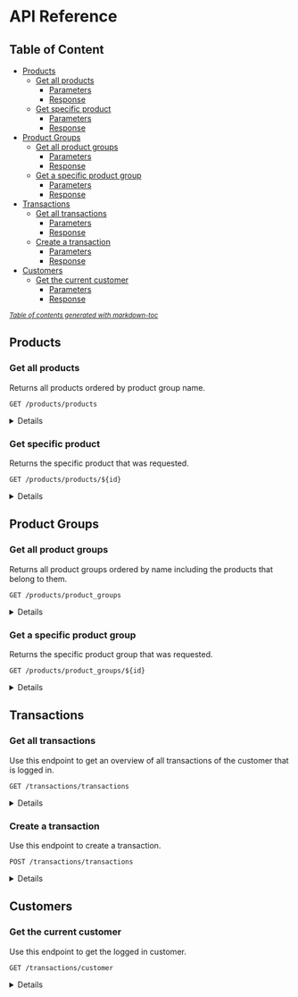 # API Reference

## Table of Content

<!-- TOC start -->

- [Products](#products)
  - [Get all products](#get-all-products)
    - [Parameters](#parameters)
    - [Response](#response)
  - [Get specific product](#get-specific-product)
    - [Parameters](#parameters-1)
    - [Response](#response-1)
- [Product Groups](#product-groups)
  - [Get all product groups](#get-all-product-groups)
    - [Parameters](#parameters-2)
    - [Response](#response-2)
  - [Get a specific product group](#get-a-specific-product-group)
    - [Parameters](#parameters-3)
    - [Response](#response-3)
- [Transactions](#transactions)
  - [Get all transactions](#get-all-transactions)
    - [Parameters](#parameters-4)
    - [Response](#response-4)
  - [Create a transaction](#create-a-transaction)
    - [Parameters](#parameters-5)
    - [Response](#response-5)
- [Customers](#customers)
  - [Get the current customer](#get-the-current-customer)
    - [Parameters](#parameters-6)
    - [Response](#response-6)

<small><i><a href='http://ecotrust-canada.github.io/markdown-toc/'>Table of contents generated with markdown-toc</a></i></small>

  <!-- TOC end -->

## Products

### Get all products

Returns all products ordered by product group name.

```http
GET /products/products
```

<details>

<summary>Details</summary>

#### Parameters

| Parameter | Type     | Description  | Required     |
| :-------- | :------- | :----------- | :----------- |
| `api_key` | `string` | Your API key | **Required** |

#### Response

```json
[
  {
    "id": 3,
    "name": "Lays - Paprika",
    "price": 1.66,
    "stock": 60,
    "image_url": "",
    "product_group": {
      "id": 2,
      "name": "Chips",
      "created": "2023-05-19T10:51:59.472081Z",
      "last_modified": "2023-05-19T10:51:59.472081Z"
    }
  },
  {
    "id": 4,
    "name": "Lays - Naturel",
    "price": 1.66,
    "stock": 66,
    "image_url": "",
    "product_group": {
      "id": 2,
      "name": "Chips",
      "created": "2023-05-19T10:51:59.472081Z",
      "last_modified": "2023-05-19T10:51:59.472081Z"
    }
  },
  {
    "id": 1,
    "name": "Fanta",
    "price": 1.66,
    "stock": 14,
    "image_url": "",
    "product_group": {
      "id": 1,
      "name": "Frisdrank",
      "created": "2023-05-09T19:00:11.947134Z",
      "last_modified": "2023-05-09T19:00:11.947134Z"
    }
  },
  {
    "id": 2,
    "name": "Cola",
    "price": 1.23,
    "stock": 13,
    "image_url": "",
    "product_group": {
      "id": 1,
      "name": "Frisdrank",
      "created": "2023-05-09T19:00:11.947134Z",
      "last_modified": "2023-05-09T19:00:11.947134Z"
    }
  }
]
```

</details>

### Get specific product

Returns the specific product that was requested.

```http
GET /products/products/${id}
```

<details>

<summary>Details</summary>

#### Parameters

| Parameter | Type      | Description            | Required     |
| :-------- | :-------- | :--------------------- | :----------- |
| `api_key` | `string`  | Your API key           | **Required** |
| `id`      | `integer` | Id of product to fetch | **Required** |

#### Response

```json
{
  "id": 1,
  "name": "Fanta",
  "price": 1.66,
  "stock": 14,
  "image_url": "",
  "product_group": {
    "id": 1,
    "name": "Frisdrank",
    "created": "2023-05-09T19:00:11.947134Z",
    "last_modified": "2023-05-09T19:00:11.947134Z"
  }
}
```

</details>

## Product Groups

### Get all product groups

Returns all product groups ordered by name including the products that belong to them.

```http
GET /products/product_groups
```

<details>

<summary>Details</summary>

#### Parameters

| Parameter | Type     | Description  | Required     |
| :-------- | :------- | :----------- | :----------- |
| `api_key` | `string` | Your API key | **Required** |

#### Response

```json
[
  {
    "id": 1,
    "name": "Frisdrank",
    "products": [
      {
        "id": 1,
        "name": "Fanta",
        "price": 1.66,
        "stock": 14,
        "image_url": "",
        "product_group": {
          "id": 1,
          "name": "Frisdrank",
          "created": "2023-05-09T19:00:11.947134Z",
          "last_modified": "2023-05-09T19:00:11.947134Z"
        }
      },
      {
        "id": 2,
        "name": "Cola",
        "price": 1.23,
        "stock": 13,
        "image_url": "",
        "product_group": {
          "id": 1,
          "name": "Frisdrank",
          "created": "2023-05-09T19:00:11.947134Z",
          "last_modified": "2023-05-09T19:00:11.947134Z"
        }
      }
    ]
  },
  {
    "id": 2,
    "name": "Chips",
    "products": [
      {
        "id": 3,
        "name": "Lays - Paprika",
        "price": 1.66,
        "stock": 60,
        "image_url": "",
        "product_group": {
          "id": 2,
          "name": "Chips",
          "created": "2023-05-19T10:51:59.472081Z",
          "last_modified": "2023-05-19T10:51:59.472081Z"
        }
      },
      {
        "id": 4,
        "name": "Lays - Naturel",
        "price": 1.66,
        "stock": 66,
        "image_url": "",
        "product_group": {
          "id": 2,
          "name": "Chips",
          "created": "2023-05-19T10:51:59.472081Z",
          "last_modified": "2023-05-19T10:51:59.472081Z"
        }
      }
    ]
  }
]
```

</details>

### Get a specific product group

Returns the specific product group that was requested.

```http
GET /products/product_groups/${id}
```

<details>

<summary>Details</summary>

#### Parameters

| Parameter | Type     | Description                  | Required     |
| :-------- | :------- | :--------------------------- | :----------- |
| `api_key` | `string` | Your API key                 | **Required** |
| `id`      | `string` | Id of product group to fetch | **Required** |

#### Response

```json
{
  "id": 1,
  "name": "Frisdrank",
  "products": [
    {
      "id": 1,
      "name": "Fanta",
      "price": 1.66,
      "stock": 14,
      "image_url": "",
      "product_group": {
        "id": 1,
        "name": "Frisdrank",
        "created": "2023-05-09T19:00:11.947134Z",
        "last_modified": "2023-05-09T19:00:11.947134Z"
      }
    },
    {
      "id": 2,
      "name": "Cola",
      "price": 1.23,
      "stock": 13,
      "image_url": "",
      "product_group": {
        "id": 1,
        "name": "Frisdrank",
        "created": "2023-05-09T19:00:11.947134Z",
        "last_modified": "2023-05-09T19:00:11.947134Z"
      }
    }
  ]
}
```

</details>

## Transactions

### Get all transactions

Use this endpoint to get an overview of all transactions of the customer that is logged in.

```http
GET /transactions/transactions
```

<details>

<summary>Details</summary>

#### Parameters

| Parameter | Type     | Description                                | Required     |
| :-------- | :------- | :----------------------------------------- | :----------- |
| `api_key` | `string` | Your API key                               | **Required** |
| `flat`    | `bool`   | Lists all subtransactions in one list      | **Optional** |
| `month`   | `int`    | Filter transactions for this month (1=Jan) | **Optional** |
| `year`    | `int`    | Filter transactions for this year          | **Optional** |

```http
GET /transactions/transactions?flat=true&month=5&year=2023
```

#### Response

```json
[
  {
    "transaction_id": "c3bb7b19-bcfb-413d-a88a-ee0d50aefdb7",
    "customer": 3,
    "date": "2023-04-21T09:33:57Z",
    "subtransactions": [
      {
        "description": "Test April",
        "amount": "1.66"
      }
    ],
    "subpurchases": []
  },
  {
    "transaction_id": "e7a5f3e5-3f1d-4a66-a50b-b1cb8e148897",
    "customer": 3,
    "date": "2023-05-13T17:51:58Z",
    "subtransactions": [
      {
        "description": "Test",
        "amount": "12.78"
      }
    ],
    "subpurchases": [
      {
        "product": 1,
        "quantity": 2,
        "price": "3.45",
        "amount": 6.9
      }
    ]
  },
  {
    "transaction_id": "c90a24a4-4d00-4b29-aae6-454eb15469a8",
    "customer": 3,
    "date": "2023-05-20T11:00:29Z",
    "subtransactions": [
      {
        "description": "Test",
        "amount": "10.66"
      }
    ],
    "subpurchases": []
  }
]
```

Example response for `flat = True`

```json
[
  {
    "name": "Test April",
    "quantity": 1,
    "amount": 1.66,
    "date": "2023-04-21T09:33:57Z"
  },
  {
    "name": "Test",
    "quantity": 1,
    "amount": 12.78,
    "date": "2023-05-13T17:51:58Z"
  },
  {
    "name": "Fanta",
    "quantity": 2,
    "amount": 6.9,
    "date": "2023-05-13T17:51:58Z"
  },
  {
    "name": "Test",
    "quantity": 1,
    "amount": 10.66,
    "date": "2023-05-20T11:00:29Z"
  }
]
```

</details>

### Create a transaction

Use this endpoint to create a transaction.

```http
POST /transactions/transactions
```

<details>

<summary>Details</summary>

#### Parameters

| Parameter     | Type      | Description            | Required     |
| :------------ | :-------- | :--------------------- | :----------- |
| `api_key`     | `string`  | Your API key           | **Required** |
| `customer_id` | `integer` | The id of the customer | **Required** |

Furthermore one or more of the following is required: `SubTransaction` or `SubPurchase`. These can be provided in the post request as a list with the name `subtransactions` and/or `subpurchases`.

A `SubTransaction` has the following form:

```json
{
  "description": "AV Eten",
  "amount": 10.66
}
```

A `SubPurchase` has the following form: (it uses the product id)

```json
{
  "product": 1,
  "quantity": 8
}
```

An example request can look like this:

<i>`subpurchases` or `subtransactions` can be left out of the request below.</i>

```json
{
  "customer": 1,
  "subpurchases": [
    {
      "product": 4,
      "quantity": 2
    },
    {
      "product": 1,
      "quantity": 8
    }
  ],
  "subtransactions": [
    {
      "description": "test",
      "amount": 78.21
    }
  ]
}
```

#### Response

```json
{
  "transaction_id": "054b83c2-8380-4c49-8ebb-b317b337c8a0",
  "customer": 1,
  "date_created": "2023-03-10T17:43:11.138850Z",
  "subtransactions": [
    {
      "description": "Test",
      "amount": "5.00"
    }
  ],
  "subpurchases": [
    {
      "product": 4,
      "quantity": 2,
      "price": "1.00",
      "amount": 2.0
    }
  ]
}
```

</details>

## Customers

### Get the current customer

Use this endpoint to get the logged in customer.

```http
GET /transactions/customer
```

<details>

<summary>Details</summary>

#### Parameters

| Parameter | Type     | Description  | Required     |
| :-------- | :------- | :----------- | :----------- |
| `api_key` | `string` | Your API key | **Required** |

#### Response

```json
{
  "id": 3,
  "relation_code": 6601,
  "sub": "WISVCH.10443",
  "user": {
    "id": 6,
    "username": "WISVCH.10443",
    "last_login": "2023-05-26T20:35:00.682717Z",
    "first_name": "Lars",
    "last_name": "van Tol",
    "email": "lmjvantol@gmail.com",
    "is_staff": true,
    "is_superuser": true,
    "days_since_joined": 6
  }
}
```

</details>
